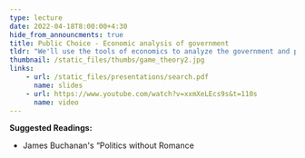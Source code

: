 ```yaml
---
type: lecture
date: 2022-04-18T8:00:00+4:30
hide_from_announcments: true
title: Public Choice - Economic analysis of government
tldr: "We'll use the tools of economics to analyze the government and politics."
thumbnail: /static_files/thumbs/game_theory2.jpg
links: 
    - url: /static_files/presentations/search.pdf
      name: slides
    - url: https://www.youtube.com/watch?v=xxmXeLEcs9s&t=110s
      name: video
---
```

**Suggested Readings:**
- James Buchanan's “Politics without Romance

